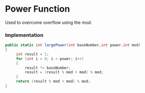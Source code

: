 # Power Function 
Used to overcome overflow using the mod.

### Implementation
```csharp
public static int largePower(int baseNumber,int power,int mod)
{
     int result = 1;
     for (int i = 0; i < power; i++)
     {
         result *= baseNumber;
         result = (result % mod + mod) % mod;
     }
     return (result % mod + mod) % mod;
}
```